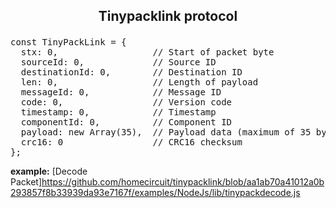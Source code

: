 <strong><h2><p><center>Tinypacklink protocol</center></p></h2></strong>
<pre>const TinyPackLink = {
  stx: 0,                  // Start of packet byte
  sourceId: 0,             // Source ID
  destinationId: 0,        // Destination ID
  len: 0,                  // Length of payload
  messageId: 0,            // Message ID
  code: 0,                 // Version code
  timestamp: 0,            // Timestamp
  componentId: 0,          // Component ID
  payload: new Array(35),  // Payload data (maximum of 35 bytes to accommodate the component ID)
  crc16: 0                 // CRC16 checksum
};</pre>
**example:**
[Decode Packet]https://github.com/homecircuit/tinypacklink/blob/aa1ab70a41012a0b293857f8b33939da93e7167f/examples/NodeJs/lib/tinypackdecode.js 

